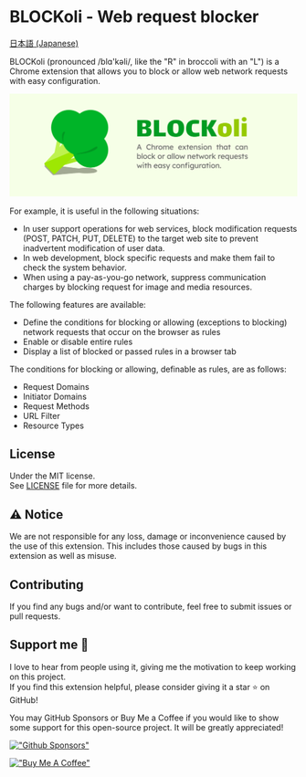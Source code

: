 # BLOCKoli - Web request blocker

[日本語 (Japanese)](./README.ja.md)

BLOCKoli (pronounced /blɑ'kəli/, like the "R" in broccoli with an "L") is
a Chrome extension that allows you to block or allow web network requests with
easy configuration.

![BLOCKoli](./images/brand.png)

For example, it is useful in the following situations:
* In user support operations for web services, block modification requests (POST, PATCH, PUT, DELETE) to the target web site to prevent inadvertent modification of user data.
* In web development, block specific requests and make them fail to check the system behavior.
* When using a pay-as-you-go network, suppress communication charges by blocking request for image and media resources.

The following features are available:
* Define the conditions for blocking or allowing (exceptions to blocking) network requests that occur on the browser as rules
* Enable or disable entire rules
* Display a list of blocked or passed rules in a browser tab

The conditions for blocking or allowing, definable as rules, are as follows:
* Request Domains
* Initiator Domains
* Request Methods
* URL Filter
* Resource Types


## License

Under the MIT license.  
See [LICENSE](./LICENSE) file for more details.


## ⚠ Notice

We are not responsible for any loss, damage or inconvenience caused by
the use of this extension. This includes those caused by bugs in this
extension as well as misuse.

## Contributing

If you find any bugs and/or want to contribute, feel free to submit issues or pull requests.

## Support me 🌟

I love to hear from people using it, giving me the motivation to keep working on this project.  
If you find this extension helpful, please consider giving it a star ⭐ on GitHub!

You may GitHub Sponsors or Buy Me a Coffee if you would like to show some support for this open-source project. It will be greatly appreciated!

[!["Github Sponsors"](https://img.shields.io/badge/sponsor-30363D?style=for-the-badge&logo=GitHub-Sponsors&logoColor=#EA4AAA)](https://github.com/sponsors/dash14)

[!["Buy Me A Coffee"](https://www.buymeacoffee.com/assets/img/custom_images/orange_img.png)](https://www.buymeacoffee.com/dash14.ack)

